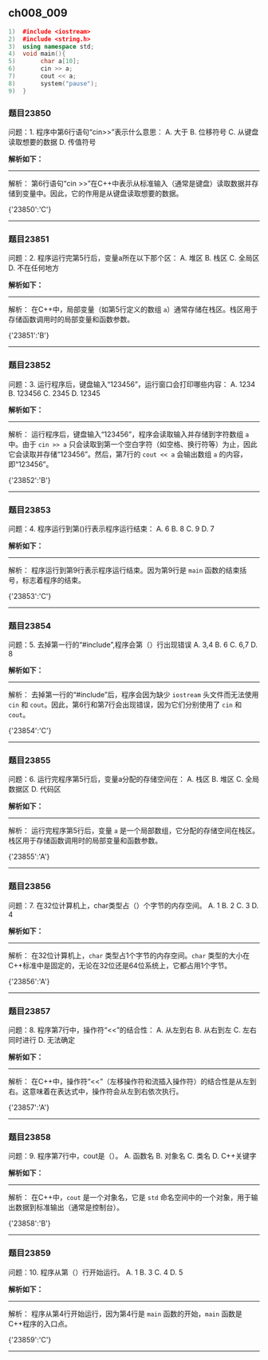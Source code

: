 ## ch008_009
``` c++
1)  #include <iostream>
2)  #include <string.h>
3)  using namespace std;
4)  void main(){
5)       char a[10];
6)       cin >> a;
7)       cout << a;
8)       system("pause");
9)  }

```
### 题目23850
问题：1.  程序中第6行语句“cin>>”表示什么意思：
A.  大于
B.  位移符号
C.  从键盘读取想要的数据
D.  传值符号


**解析如下：**

------

解析：
第6行语句“cin >>”在C++中表示从标准输入（通常是键盘）读取数据并存储到变量中。因此，它的作用是从键盘读取想要的数据。

{'23850':'C'}

------

### 题目23851
问题：2.  程序运行完第5行后，变量a所在以下那个区：
A.  堆区
B.  栈区
C.  全局区
D.  不在任何地方


**解析如下：**

------

解析：
在C++中，局部变量（如第5行定义的数组 `a`）通常存储在栈区。栈区用于存储函数调用时的局部变量和函数参数。

{'23851':'B'}

------

### 题目23852
问题：3.  运行程序后，键盘输入“123456”，运行窗口会打印哪些内容：
A.  1234
B.  123456
C.  2345
D.  12345


**解析如下：**

------

解析：
运行程序后，键盘输入“123456”，程序会读取输入并存储到字符数组 `a` 中。由于 `cin >> a` 只会读取到第一个空白字符（如空格、换行符等）为止，因此它会读取并存储“123456”。然后，第7行的 `cout << a` 会输出数组 `a` 的内容，即“123456”。

{'23852':'B'}

------

### 题目23853
问题：4.  程序运行到第()行表示程序运行结束：
A.  6
B.  8
C.  9
D.  7


**解析如下：**

------

解析：
程序运行到第9行表示程序运行结束。因为第9行是 `main` 函数的结束括号，标志着程序的结束。

{'23853':'C'}

------

### 题目23854
问题：5.  去掉第一行的“#include<iostream>”,程序会第（）行出现错误
A.  3,4
B.  6
C.  6,7
D.  8


**解析如下：**

------

解析：
去掉第一行的“#include<iostream>”后，程序会因为缺少 `iostream` 头文件而无法使用 `cin` 和 `cout`。因此，第6行和第7行会出现错误，因为它们分别使用了 `cin` 和 `cout`。

{'23854':'C'}

------

### 题目23855
问题：6.  运行完程序第5行后，变量a分配的存储空间在：
A.  栈区
B.  堆区
C.  全局数据区
D.  代码区


**解析如下：**

------

解析：
运行完程序第5行后，变量 `a` 是一个局部数组，它分配的存储空间在栈区。栈区用于存储函数调用时的局部变量和函数参数。

{'23855':'A'}

------

### 题目23856
问题：7.  在32位计算机上，char类型占（）个字节的内存空间。
A.  1
B.  2
C.  3
D.  4


**解析如下：**

------

解析：
在32位计算机上，`char` 类型占1个字节的内存空间。`char` 类型的大小在C++标准中是固定的，无论在32位还是64位系统上，它都占用1个字节。

{'23856':'A'}

------

### 题目23857
问题：8.  程序第7行中，操作符“<<”的结合性：
A.  从左到右
B.  从右到左
C.  左右同时进行
D.  无法确定


**解析如下：**

------

解析：
在C++中，操作符“<<”（左移操作符和流插入操作符）的结合性是从左到右。这意味着在表达式中，操作符会从左到右依次执行。

{'23857':'A'}

------

### 题目23858
问题：9.  程序第7行中，cout是（）。
A.  函数名
B.  对象名
C.  类名
D.  C++关键字


**解析如下：**

------

解析：
在C++中，`cout` 是一个对象名，它是 `std` 命名空间中的一个对象，用于输出数据到标准输出（通常是控制台）。

{'23858':'B'}

------

### 题目23859
问题：10.  程序从第（）行开始运行。
A.  1
B.  3
C.  4
D.  5


**解析如下：**

------

解析：
程序从第4行开始运行，因为第4行是 `main` 函数的开始，`main` 函数是C++程序的入口点。

{'23859':'C'}

------

